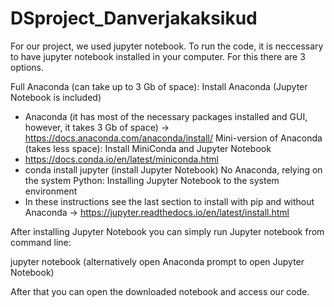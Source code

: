 # DSproject_Danverjakaksikud

For our project, we used jupyter notebook. To run the code, it is neccessary to have jupyter notebook installed in your computer. For this there are 3 options.

Full Anaconda (can take up to 3 Gb of space): Install Anaconda (Jupyter Notebook is included)
- Anaconda (it has most of the necessary packages installed and GUI, however, it takes 3 Gb of space) -> https://docs.anaconda.com/anaconda/install/
Mini-version of Anaconda (takes less space): Install MiniConda and Jupyter Notebook
- https://docs.conda.io/en/latest/miniconda.html
- conda install jupyter (install Jupyter Notebook)
No Anaconda, relying on the system Python: Installing Jupyter Notebook to the system environment
- In these instructions see the last section to install with pip and without Anaconda -> https://jupyter.readthedocs.io/en/latest/install.html


After installing Jupyter Notebook you can simply run Jupyter notebook from command line:

jupyter notebook (alternatively open Anaconda prompt to open Jupyter Notebook)

After that you can open the downloaded notebook and access our code.
